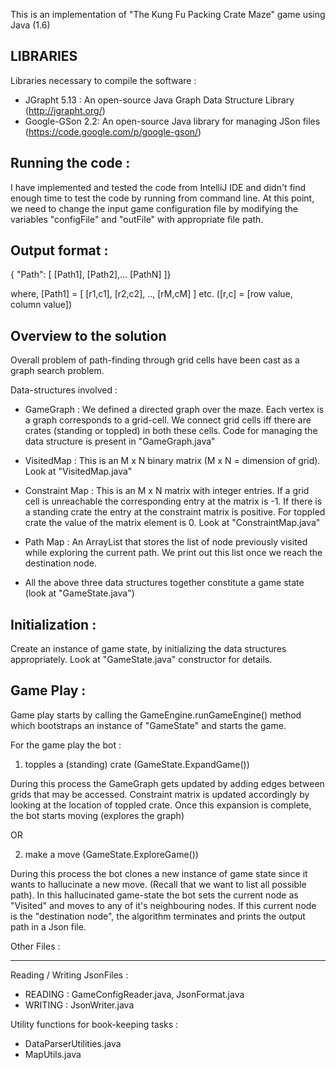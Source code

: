 
This is an implementation of "The Kung Fu Packing Crate Maze" game using Java (1.6)


LIBRARIES
---------

Libraries necessary to compile the software :

- JGrapht 5.13 : An open-source Java Graph Data Structure Library (http://jgrapht.org/)
- Google-GSon 2.2: An open-source Java library for managing JSon files (https://code.google.com/p/google-gson/)

Running the code :
-----------------

I have implemented and tested the code from IntelliJ IDE and didn't find enough time to test the code by running from command line.
At this point, we need to change the input game configuration file by modifying the variables "configFile" and "outFile" with appropriate file path.

Output format :
--------------

{ "Path": [ [Path1], [Path2],... [PathN] ]}

where, [Path1] = [ [r1,c1], [r2,c2], .., [rM,cM] ] etc.  ([r,c] = [row value, column value])



Overview to the solution
------------------------

Overall problem of path-finding through grid cells have been cast as a graph search problem.

Data-structures involved :

- GameGraph : We defined a directed graph over the maze. Each vertex is a graph corresponds to a grid-cell. We connect grid cells iff
there are crates (standing or toppled) in both these cells. Code for managing the data structure is present in
"GameGraph.java"

- VisitedMap : This is an M x N binary matrix (M x N = dimension of grid). Look at "VisitedMap.java"

- Constraint Map : This is an M x N matrix with integer entries. If a grid cell is unreachable the corresponding
entry at the matrix is -1. If there is a standing crate the entry at the constraint matrix is positive. For toppled crate
the value of the matrix element is 0. Look at "ConstraintMap.java"

- Path Map : An ArrayList that stores the list of node previously visited while exploring the current path. We print out this
list once we reach the destination node.


- All the above three data structures together constitute a game state (look at "GameState.java")

Initialization :
----------------

Create an instance of game state, by initializing the data structures appropriately. Look at "GameState.java" constructor
for details.

Game Play :
-----------

Game play starts by calling the GameEngine.runGameEngine() method which bootstraps an instance of "GameState" and starts the
game.

For the game play the bot :

1) topples a (standing) crate (GameState.ExpandGame())

During this process the GameGraph gets updated by adding edges between grids that may be accessed. Constraint matrix is updated
accordingly by looking at the location of toppled crate. Once this expansion is complete, the bot starts moving (explores
the graph)

OR

2) make a move (GameState.ExploreGame())

During this process the bot clones a new instance of game state since it wants to hallucinate a new move. (Recall that we
want to list all possible path). In this hallucinated game-state the bot sets the current node as "Visited" and moves to
any of it's neighbouring nodes. If this current node is the "destination node", the algorithm terminates and prints the output path
in a Json file.

Other Files :
___________

Reading / Writing JsonFiles :

 - READING : GameConfigReader.java, JsonFormat.java
 - WRITING : JsonWriter.java

Utility functions for book-keeping tasks :

- DataParserUtilities.java
- MapUtils.java






















